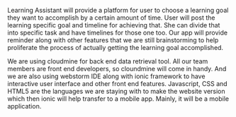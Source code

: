 Learning Assistant will provide a platform for user to choose a learning goal they want to accomplish by a certain amount of time. User will post the learning specific goal and timeline for achieving that. She can divide that into specific task and have timelines for those one too. Our app will provide reminder along with other features that we are still brainstorming to help proliferate the process of actually getting the learning goal accomplished.

We are using cloudmine for back end data retrieval tool. All our team members are front end developers, so cloundmine will come in handy. And we are also using webstorm IDE along with ionic framework to have interactive user interface and other front end features. Javascript, CSS and HTML5 are the languages we are staying with to make the website version which then ionic will help transfer to a mobile app. Mainly, it will be a mobile application.


